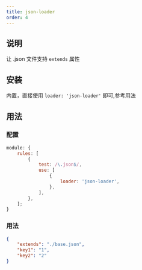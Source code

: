 ```yaml
---
title: json-loader
order: 4
---
```


## 说明

让 .json 文件支持 `extends` 属性

## 安装

内置，直接使用 `loader: 'json-loader'` 即可,参考用法

## 用法

### 配置

```javascript
module: {
    rules: [
        {
            test: /\.json$/,
            use: [
                {
                    loader: 'json-loader',
                },
            ],
        },
    ];
}
```

### 用法

```json
{
    "extends": "./base.json",
    "key1": "1",
    "key2": "2"
}
```
